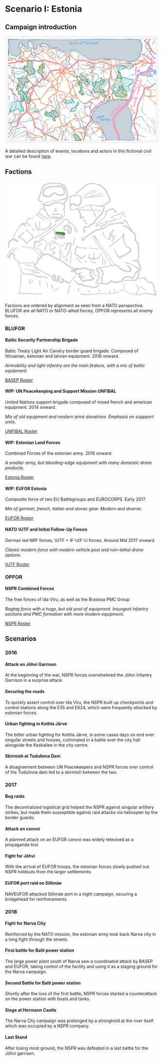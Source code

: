 # Scenario I: Estonia

## Campaign introduction

![header](/scenarios/ressources/estonia-map.excalidraw.png)

A detailed description of events, locations and actors in this fictional civil
war can be found [here](/scenarios/estonia/background-information-estonia.md).

## Factions

![faction header](/factions/ressources/platoon-leader-nspr.excalidraw.png)

Factions are ordered by alignment as seen from a NATO perspective. BLUFOR are
all NATO or NATO-allied forces, OPFOR represents all enemy forces.

### BLUFOR

#### Baltic Security Partnership Brigade

Baltic Treaty Light Air Cavalry border guard brigade. Composed of lithuanian,
estonian and latvian equipment. 2016 onward.

_Airmobility and light infantry are the main feature, with a mix of baltic equipment._

[BASEP Roster](/factions/Baltic%20Security%20Partnership%20Brigade.md)

#### WIP: UN Peacekeeping and Support Mission UNFIBAL

United Nations support brigade composed of mixed french and american equipment.
2014 onward.

_Mix of old equipment and modern arms donations. Emphasis on suppport units._

[UNFIBAL Roster](/factions/UNFIBAL%20Forces.md)

#### WIP: Estonian Land Forces

Combined Forces of the estonian army. 2016 onward.

_A smaller army, but bleeding-edge equipment with many domestic drone products._

[Estonia Roster](/factions/Estonian%20Land%20Forces.md)

#### WIP: EUFOR Estonia

Composite force of two EU Battlegroups and EUROCORPS. Early 2017.

_Mix of german, french, italian and slovac gear. Modern and diverse._

[EUFOR Roster](/factions/EUFOR%20Division.md)

#### NATO VJTF and Initial Follow-Up Forces

German led NRF forces, VJTF + IF-U/F-U forces.
Around Mid 2017 onward.

_Classic modern force with modern vehicle pool and non-lethal drone options._

[VJTF Roster](/factions/German%20VJTF%20Panzergrenadier%20Division.md)

### OPFOR

#### NSPR Combined Forces

The free forces of Ida Viru, as well as the Brastwa PMC Group

_Ragtag force with a huge, but old pool of equipment. Insurgent infantry sections
and PMC formation with more modern equipment._

[NSPR Roster](/factions/NSPR%20Volunteer%20Rifle%20Contingent.md)

## Scenarios

### 2016 

#### Attack on Jõhvi Garrison

At the beginning of the war, NSPR forces overwhelmed the Jõhvi Infantry Garrison in a surprise attack.

#### Securing the roads

To quickly assert control over Ida Viru, the NSPR built up checkpoints and control stations along the E35 and E624, which were frequently attacked by estonian forces.

#### Urban fighting in Kothla Järve

The bitter urban fighting for Kothla Järve, in some cases days on end over singular streets and houses, culminated in a battle over the city hall alongside the Keskallee in the city centre.

#### Skirmish at Tudulinna Dam

A disagreement between UN Peacekeepers and NSPR forces over control of the Tudulinna dam led to a skirmish between the two.

### 2017

#### Bog raids

The decentralized logistical grid helped the NSPR against singular artillery strikes, but made them susseptible against raid attacks via helicopter by the border guards. 

#### Attack on convoi

A planned attack on an EUFOR convoi was widely televised as a propaganda tool.

#### Fight for Jõhvi

With the arrival of EUFOR troops, the estonian forces slowly pushed out NSPR holdouts from the larger settlements.

#### EUFOR port raid on Sillimäe

NAVEUFOR attacked Sillimäe port in a night campaign, securing a bridgehead for reinforcements. 

### 2018

#### Fight for Narva City

Reinforced by the NATO mission, the estonian army took back Narva city in a long fight through the streets.

#### First battle for Balti power station

The large power plant south of Narva saw a coordinated attack by BASEP and EUFOR, taking control of the facility and using it as a staging ground for the Narva campaign.

#### Second Battle for Balti power station

Shortly after the loss of the first battle, NSPR forces started a counterattack on the power station with boats and tanks.

#### Siege at Hermann Castle

The Narva City campaign was prolonged by a stronghold at the river itself which was occupied by a NSPR company.

#### Last Stand

After losing most ground, the NSPR was defeated in a last battle for the Jõhvi garrison.